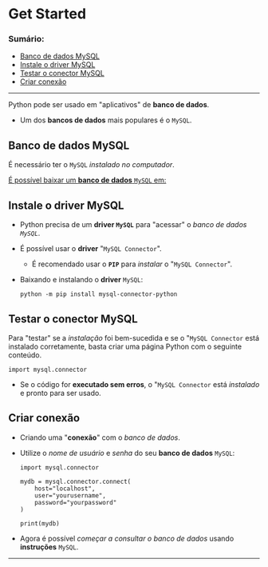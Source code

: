# Get Started

### Sumário:

- [Banco de dados MySQL](#banco-de-dados-mysql)
- [Instale o driver MySQL](#instale-o-driver-mysql)
- [Testar o conector MySQL](#testar-o-conector-mysql)
- [Criar conexão](#criar-conexão)

---

Python pode ser usado em "aplicativos" de **banco de dados**.

- Um dos **bancos de dados** mais populares é o ``MySQL``.

## Banco de dados MySQL

É necessário ter o ``MySQL`` _instalado no computador_.

[É possível baixar um **banco de dados** ``MySQL`` em:](https://www.mysql.com/downloads/)

## Instale o driver MySQL

- Python precisa de um **driver ``MySQL``** para "acessar" o _banco de dados ``MySQL``_.
- É possível usar o **driver** "``MySQL Connector``".
    - É recomendado usar o **``PIP``** para _instalar_ o "``MySQL Connector``".

- Baixando e instalando o **driver** ``MySQL``:
    ```
    python -m pip install mysql-connector-python
    ```

## Testar o conector MySQL

Para "testar" se a _instalação_ foi bem-sucedida e se o "``MySQL Connector`` está instalado corretamente, basta criar uma página Python com o seguinte conteúdo.

```
import mysql.connector
```

- Se o código for **executado sem erros**, o "``MySQL Connector`` está _instalado_ e pronto para ser usado.

## Criar conexão

- Criando uma "**conexão**" com o _banco de dados_.
- Utilize o _nome de usuário_ e _senha_ do seu **banco de dados** ``MySQL``:
    ```
    import mysql.connector

    mydb = mysql.connector.connect(
        host="localhost",
        user="yourusername",
        password="yourpassword"
    )

    print(mydb)
    ```

- Agora é possível _começar a consultar o banco de dados_ usando **instruções** ``MySQL``.

---